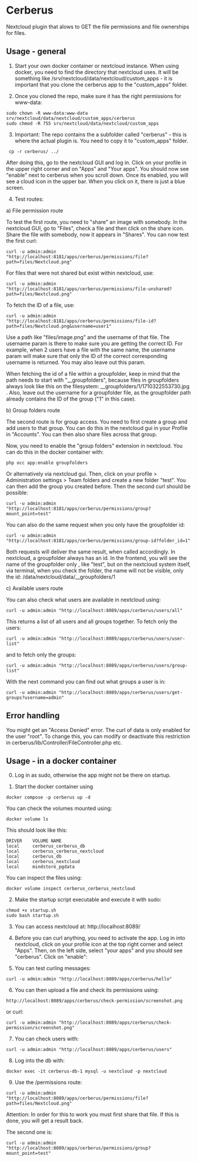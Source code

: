 # Cerberus

Nextcloud plugin that alows to GET the file permissions and file ownerships for files.

## Usage - general

1. Start your own docker container or nextcloud instance. When using docker, you need to find the directory that
   nextcloud uses. It will be something like /srv/nextcloud/data/nextcloud/custom_apps - it is important that you clone
   the cerberus app to the "custom_apps" folder.

2. Once you cloned the repo, make sure it has the right permissions for www-data:

```
sudo chown -R www-data:www-data srv/nextcloud/data/nextcloud/custom_apps/cerberus
sudo chmod -R 755 srv/nextcloud/data/nextcloud/custom_apps
```

3. Important: The repo contains the a subfolder called "cerberus" - this is where the actual plugin is. You need to copy
   it to "custom_apps" folder.

```
 cp -r cerberus/ ../
```

After doing this, go to the nextcloud GUI and log in. Click on your profile in the upper right corner and on "Apps"
and "Your apps". You should now see "enable" next to cerberus when you scroll down. Once its enabled, you will see a
cloud icon in the upper bar. When you click on it, there is just a blue screen.

4. Test routes:

a) File permission route

To test the first route, you need to "share" an image with somebody. In the nextcloud GUI, go to "Files", check a file
and then click on the share icon. Share the file with somebody, now it appears in "Shares". You can now test the first
curl:

```
curl -u admin:admin "http://localhost:8181/apps/cerberus/permissions/file?path=files/Nextcloud.png"
```

For files that were not shared but exist within nextcloud, use:

```
curl -u admin:admin "http://localhost:8181/apps/cerberus/permissions/file-unshared?path=files/Nextcloud.png"
```

To fetch the ID of a file, use:

```
curl -u admin:admin "http://localhost:8181/apps/cerberus/permissions/file-id?path=files/Nextcloud.png&username=user1"
```

Use a path like "files/image.png" and the username of that file. The username param is there to make sure you are
getting the correct ID. For example, when 2 users have a file with the same name, the username param will make sure that
only the ID of the correct corresponding username is returned. You may also leave out this param.

When fetching the id of a file within a groupfolder, keep in mind that the path needs to start with "__groupfolders",
because files in groupfolders always look like this on the filesystem: __groupfolders/1/1710322553730.jpg . Also, leave
out the username for a groupfolder file, as the groupfolder path already contains the ID of the group ("1" in this
case).

b) Group folders route

The second route is for group access. You need to first create a group and add users to that group. You can do this in
the nextcloud gui in your Profile in "Accounts". You can then also share files across that group.

Now, you need to enable the "group folders" extension in nextcloud. You can do this in the docker container with:

```
php occ app:enable groupfolders
```

Or alternatively via nextcloud gui. Then, click on your profile > Administration settings > Team folders and create a
new folder "test". You can then add the group you created before. Then the second curl should be possible:

```
curl -u admin:admin "http://localhost:8181/apps/cerberus/permissions/group?mount_point=test"
```

You can also do the same request when you only have the groupfolder id:

```
curl -u admin:admin "http://localhost:8181/apps/cerberus/permissions/group-id?folder_id=1"
```

Both requests will deliver the same result, when called accordingly. In nextcloud, a groupfolder always has an id. In
the frontend, you will see the name of the groupfolder only , like "test", but on the nextcloud system itself, via
terminal, when you check the folder, the name will not be visible, only the id: /data/nextcloud/data/__groupfolders/1

c) Available users route

You can also check what users are available in nextcloud using:

```
curl -u admin:admin "http://localhost:8089/apps/cerberus/users/all"
```

This returns a list of all users and all groups together. To fetch only the users:

```
curl -u admin:admin "http://localhost:8089/apps/cerberus/users/user-list"
```

and to fetch only the groups:

```
curl -u admin:admin "http://localhost:8089/apps/cerberus/users/group-list"
```

With the next command you can find out what groups a user is in:

```
curl -u admin:admin "http://localhost:8089/apps/cerberus/users/get-groups?username=admin"
```

## Error handling

You might get an "Access Denied" error. The curl of data is only enabled for the user "root". To change this, you can
modify or deactivate this restriction in cerberus/lib/Controller/FileController.php etc.

## Usage - in a docker container

0. Log in as sudo, otherwise the app might not be there on startup.

1. Start the docker container using

```
docker compose -p cerberus up -d
```

You can check the volumes mounted using:

```
docker volume ls
```

This should look like this:

```
DRIVER    VOLUME NAME
local     cerberus_cerberus_db
local     cerberus_cerberus_nextcloud
local     cerberus_db
local     cerberus_nextcloud
local     mindstore_pgdata
```

You can inspect the files using:

```
docker volume inspect cerberus_cerberus_nextcloud
```

2. Make the startup script executable and execute it with sudo:

```
chmod +x startup.sh
sudo bash startup.sh
```

3. You can access nextcloud at: http://localhost:8089/

4. Before you can curl anything, you need to activate the app. Log in into nextcloud, click on your profile icon at the
   top right corner and select "Apps". Then, on the left side, select "your apps" and you should see "cerberus". Click
   on "enable":

5. You can test curling messages:

```
curl -u admin:admin "http://localhost:8089/apps/cerberus/hello"
```

6. You can then upload a file and check its permissions using:

```
http://localhost:8089/apps/cerberus/check-permission/screenshot.png
```

or curl:

```
curl -u admin:admin "http://localhost:8089/apps/cerberus/check-permission/screenshot.png"
```

7. You can check users with:

```
curl -u admin:admin "http://localhost:8089/apps/cerberus/users"
```

8. Log into the db with:

```
docker exec -it cerberus-db-1 mysql -u nextcloud -p nextcloud
```

9. Use the /permissions route:

```
curl -u admin:admin "http://localhost:8089/apps/cerberus/permissions/file?path=files/Nextcloud.png"
```

Attention: In order for this to work you must first share that file. If this is done, you will get a result back.

The second one is:

```
curl -u admin:admin "http://localhost:8089/apps/cerberus/permissions/group?mount_point=test"
```
